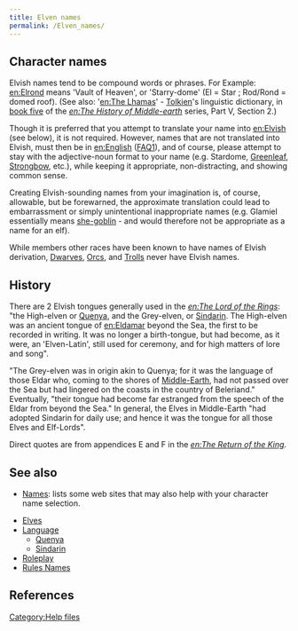 ```yaml
---
title: Elven names
permalink: /Elven_names/
---
```


## Character names

Elvish names tend to be compound words or phrases. For Example:
[en:Elrond](wikipedia:en:Elrond "wikilink") means 'Vault of Heaven', or
'Starry-dome' (El = Star ; Rod/Rond = domed roof). (See also: '[en:The
Lhamas](wikipedia:en:The_Lhamas "wikilink")' -
[Tolkien](Tolkien "wikilink")'s linguistic dictionary, in [book
five](wikipedia:en:The_Lost_Road_and_Other_Writings "wikilink") of the
*[en:The History of
Middle-earth](wikipedia:en:The_History_of_Middle-earth "wikilink")*
series, Part V, Section 2.)

Though it is preferred that you attempt to translate your name into
[en:Elvish](wikipedia:en:Elvish "wikilink") (see below), it is not
required. However, names that are not translated into Elvish, must then
be in [en:English](wikipedia:en:English "wikilink")
([FAQ1](FAQ1 "wikilink")), and of course, please attempt to stay with
the adjective-noun format to your name (e.g. Stardome,
[Greenleaf](wikipedia:en:Legolas_Greenleaf "wikilink"),
[Strongbow](wikipedia:en:Beleg_Strongbow "wikilink"), etc.), while
keeping it appropriate, non-distracting, and showing common sense.

Creating Elvish-sounding names from your imagination is, of course,
allowable, but be forewarned, the approximate translation could lead to
embarrassment or simply unintentional inappropriate names (e.g. Glamiel
essentially means [she-goblin](Orc "wikilink") - and would therefore not
be appropriate as a name for an elf).

While members other races have been known to have names of Elvish
derivation, [Dwarves](Dwarves "wikilink"), [Orcs](Orc "wikilink"), and
[Trolls](Troll "wikilink") never have Elvish names.

## History

There are 2 Elvish tongues generally used in the *[en:The Lord of the
Rings](wikipedia:en:The_Lord_of_the_Rings "wikilink")*: "the High-elven
or [Quenya](Quenya "wikilink"), and the Grey-elven, or
[Sindarin](Sindarin "wikilink"). The High-elven was an ancient tongue of
[en:Eldamar](wikipedia:en:Eldamar "wikilink") beyond the Sea, the first
to be recorded in writing. It was no longer a birth-tongue, but had
become, as it were, an 'Elven-Latin', still used for ceremony, and for
high matters of lore and song".

"The Grey-elven was in origin akin to Quenya; for it was the language of
those Eldar who, coming to the shores of
[Middle-Earth](Middle-Earth "wikilink"), had not passed over the Sea but
had lingered on the coasts in the country of Beleriand." Eventually,
"their tongue had become far estranged from the speech of the Eldar from
beyond the Sea." In general, the Elves in Middle-Earth "had adopted
Sindarin for daily use; and hence it was the tongue for all those Elves
and Elf-Lords".

Direct quotes are from appendices E and F in the *[en:The Return of the
King](wikipedia:en:The_Return_of_the_King "wikilink")*.

## See also

- [Names](Names "wikilink"): lists some web sites that may also help
  with your character name selection.

<!-- -->

- [Elves](Elves "wikilink")
- [Language](Language "wikilink")
  - [Quenya](Quenya "wikilink")
  - [Sindarin](Sindarin "wikilink")
- [Roleplay](Roleplay "wikilink")
- [Rules Names](Rules_Names "wikilink")

## References

</references>

[Category:Help files](Category:Help_files "wikilink")